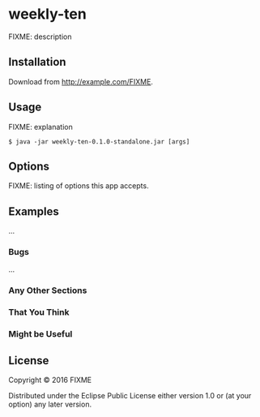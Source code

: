 # weekly-ten

FIXME: description

## Installation

Download from http://example.com/FIXME.

## Usage

FIXME: explanation

    $ java -jar weekly-ten-0.1.0-standalone.jar [args]

## Options

FIXME: listing of options this app accepts.

## Examples

...

### Bugs

...

### Any Other Sections
### That You Think
### Might be Useful

## License

Copyright © 2016 FIXME

Distributed under the Eclipse Public License either version 1.0 or (at
your option) any later version.
